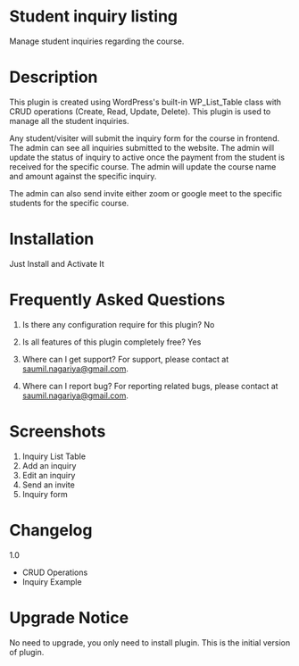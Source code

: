 # Student inquiry listing
Manage student inquiries regarding the course.

# Description
This plugin is created using WordPress's built-in WP_List_Table class with CRUD operations (Create, Read, Update, Delete). This plugin is used to manage all the student inquiries.

Any student/visiter will submit the inquiry form for the course in frontend. The admin can see all inquiries submitted to the website. The admin will update the status of inquiry to active once the payment from the student is received for the specific course. The admin will update the course name and amount against the specific inquiry. 

The admin can also send invite either zoom or google meet to the specific students for the specific course.

# Installation
Just Install and Activate It

# Frequently Asked Questions
1. Is there any configuration require for this plugin?
No

2. Is all features of this plugin completely free? 
Yes

3. Where can I get support?
For support, please contact at saumil.nagariya@gmail.com.

4. Where can I report bug?
For reporting related bugs, please contact at saumil.nagariya@gmail.com.

# Screenshots
1. Inquiry List Table
2. Add an inquiry
3. Edit an inquiry
4. Send an invite
5. Inquiry form

# Changelog
1.0
* CRUD Operations
* Inquiry Example

# Upgrade Notice
No need to upgrade, you only need to install plugin. This is the initial version of plugin.
